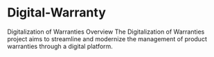 # Digital-Warranty
Digitalization of Warranties Overview  The Digitalization of Warranties project aims to streamline and modernize the management of product warranties through a digital platform. 
